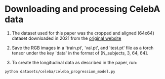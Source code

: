 # Downloading and processing CelebA data

1. The dataset used for this paper was the cropped and aligned (64x64) dataset downloaded in 2021 from the [original website](https://mmlab.ie.cuhk.edu.hk/projects/CelebA.html)

2. Save the RGB images in a 'train.pt', 'val.pt', and 'test.pt' file as a torch tensor under the key 'data' in the format of \[N\_subjects, 3, 64, 64\].

3. To create the longitudinal data as described in the paper, run:
```
python datasets/celeba/celeba_progression_model.py
```

